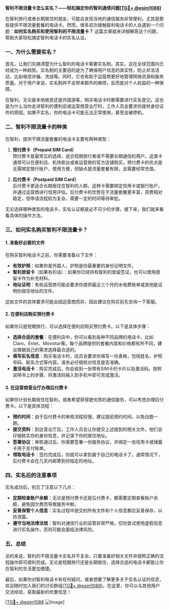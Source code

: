 **智利不限流量卡怎么实名？——轻松搞定你的智利通信问题[[TG💪+ @esim1088](https://t.me/s/esim1088)]**

在智利旅行或者长期居住的朋友，可能会发现当地的通信服务非常便利，尤其是那些提供不限流量套餐的电话卡。然而，很多初次接触智利电话卡的人会遇到一个问题：**如何实名购买和使用智利的不限流量卡？** 这篇文章就来详细解答这个问题，帮助大家轻松搞定智利电话卡的实名认证。

### 一、为什么需要实名？

首先，让我们先搞清楚为什么智利的电话卡需要实名制。其实，这在全球范围内已经成为一种趋势。实名制的主要目的是为了确保用户信息的真实性，防止非法活动，比如电信诈骗、洗钱等。同时，它也有助于运营商更好地管理网络资源和服务质量。对于用户来说，实名制并不会带来额外的麻烦，反而是对个人权益的一种保障。

在智利，无论是本地居民还是外国游客，购买电话卡时都需要进行实名登记。这也是为什么当你走进智利的便利店或运营商营业厅时，工作人员会要求你提供身份证件的原因。如果不实名，你的电话卡可能无法正常使用，甚至会被停机。

### 二、智利不限流量卡的种类

在智利，提供不限流量套餐的电话卡主要有两种类型：

1. **预付费卡（Prepaid SIM Card）**  
   预付费卡是最常见的选择，适合短期旅行者或不需要长期通信的用户。这类卡通常可以在便利店、机场柜台或者运营商的官方店铺购买。预付费卡的优点是无需绑定银行账户，使用方便，但缺点是流量套餐有限，且需要经常充值。

2. **后付费卡（Postpaid SIM Card）**  
   后付费卡更适合长期居住在智利的人群。这种卡需要绑定信用卡或银行账户，并通过运营商进行信用评估。后付费卡的优势在于流量套餐更丰富，资费相对稳定，但申请流程较为复杂，需要一定的时间等待审批。

无论选择哪种类型的电话卡，实名认证都是必不可少的步骤。接下来，我们就来看看具体的操作方法。

### 三、如何实名购买智利不限流量卡？

#### 1. 准备好必要的文件

在购买智利电话卡之前，你需要准备以下文件：

- **有效护照**：如果你是外国人，护照是你最重要的身份证明文件。
- **智利居留卡**（如果有的话）：如果你已经持有智利的居留签证，也可以使用居留卡作为补充材料。
- **地址证明**：有些运营商可能会要求你提供最近三个月的水电费账单或其他能证明你居住地址的文件。

这些文件的具体要求可能会因运营商而异，因此建议在购买前先咨询一下客服。

#### 2. 在便利店购买预付费卡

如果你只是短期旅行，可以选择在便利店购买预付费卡。以下是具体步骤：

- **选择合适的套餐**：在便利店中，你可以看到各种不同品牌的电话卡，比如Claro、Entel、Movistar等。每个品牌提供的套餐内容和价格都有所不同，建议根据自己的需求选择最合适的。
- **填写实名信息**：购买电话卡时，店员会要求你填写一份表格，包括姓名、护照号码、联系方式等内容。请务必仔细核对信息是否准确。
- **激活电话卡**：购买完成后，你会收到一张带有SIM卡的卡片以及激活码。按照说明书上的步骤，将激活码输入到手机中即可完成激活。

#### 3. 在运营商营业厅办理后付费卡

如果你计划长期居住在智利，或者希望获得更优质的通信服务，可以考虑办理后付费卡。以下是具体流程：

- **预约时间**：由于后付费卡的审核流程较慢，建议提前预约时间，以免白跑一趟。
- **提交资料**：到达营业厅后，工作人员会让你提交上述提到的相关文件。他们会仔细核实你的身份信息，并记录下你的居住地址。
- **签署协议**：审核通过后，你需要签署一份服务协议，并绑定一张信用卡或储蓄卡用于支付账单。
- **领取电话卡**：签约完成后，你就可以拿到属于自己的电话卡了。通常情况下，后付费卡会在几天内邮寄到你指定的地址。

### 四、实名后的注意事项

实名成功后，别忘了注意以下几点：

- **定期检查账户余额**：无论是预付费卡还是后付费卡，都需要定期查看账户余额，避免因欠费而导致服务中断。
- **妥善保管个人信息**：实名过程中提交的所有文件和个人信息都应妥善保存，以防泄露。
- **遵守当地法律法规**：智利对通信行业的监管非常严格，切勿尝试使用虚假信息进行实名操作，否则可能会面临法律风险。

### 五、总结

总的来说，智利的不限流量卡实名并不复杂，只要准备好相关文件并按照正确的流程操作即可顺利完成。无论是短期旅行还是长期居住，选择合适的电话卡都能让你在智利的生活更加便捷。

最后，如果你对智利电话卡有任何疑问，或者想要了解更多关于实名认证的信息，欢迎随时加入我们的讨论群组[[TG💪+ @esim1088](https://t.me/s/esim1088)]。在这里，你可以与其他用户交流经验，获取最新的优惠信息！

[[TG💪+ @esim1088](https://t.me/s/esim1088) ![Image](https://i.postimg.cc/4NQfJmqS/Snipaste-2025-05-13-00-14-12.png)]